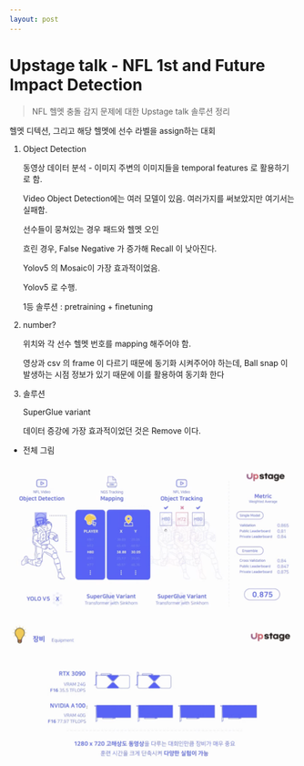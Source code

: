 ```yaml
---
layout: post
---
```


# Upstage talk - NFL 1st and Future Impact Detection

> NFL 헬멧 충돌 감지 문제에 대한 Upstage talk 솔루션 정리



헬멧 디텍션, 그리고 해당 헬멧에 선수 라벨을 assign하는 대회



1. Object Detection

   동영상 데이터 분석 - 이미지 주변의 이미지들을 temporal features 로 활용하기로 함. 

   Video Object Detection에는 여러 모델이 있음. 여러가지를 써보았지만 여기서는 실패함.

   선수들이 뭉쳐있는 경우 패드와 헬멧 오인

   흐린 경우, False Negative 가 증가해 Recall 이 낮아진다.

   Yolov5 의 Mosaic이 가장 효과적이었음.

   Yolov5 로 수행. 

   1등 솔루션 : pretraining + finetuning

   

   

2. number?

   위치와 각 선수 헬멧 번호를 mapping 해주어야 함.

   영상과 csv 의 frame 이 다르기 때문에 동기화 시켜주어야 하는데, Ball snap 이 발생하는 시점 정보가 있기 때문에 이를 활용하여 동기화 한다

   

   

   

   

   

3. 솔루션 

   SuperGlue variant

   데이터 증강에 가장 효과적이었던 것은 Remove 이다. 

   

- 전체 그림

![img](/assets/img/study/helmet1.png)![img](/assets/img/study/helmet2.png)

